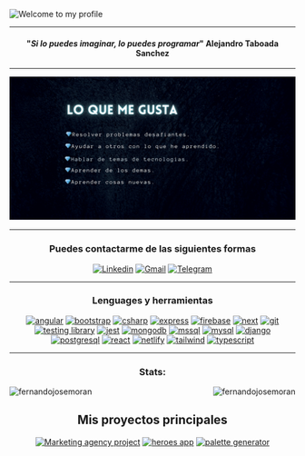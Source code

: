 ![Welcome to my profile](https://github.com/fernandojosemoran/fernandojosemoran/blob/main/banner-github.png?raw=true)
  
<hr>
<!-- MAIN PHRASE SECTION -->
<span align="center">
  <span>
    <h4 align="center">"<em>Si lo puedes imaginar, lo puedes programar</em>"
      <span align="center">Alejandro Taboada Sanchez</span>
    </h4>
</span>

<!-- ABOUT YOU -->
<hr>

![i like by following things](https://github.com/fernandojosemoran/fernandojosemoran/blob/main/lo-que-me-gusta.png?raw=true)

<hr>      
<h3>Puedes contactarme de las siguientes formas</h3>

  [![Linkedin](https://img.shields.io/badge/LinkedIn-0077B5?style=for-the-badge&logo=linkedin&logoColor=white)](https://www.linkedin.com/in/fernando-moran/)
  [![Gmail](https://img.shields.io/badge/Gmail-D14836?style=for-the-badge&logo=gmail&logoColor=white)](mailto:joykishan120@gmail.com)
  [![Telegram](https://img.shields.io/badge/Telegram-2CA5E0?style=for-the-badge&logo=telegram&logoColor=white)](https://t.me/joykishan_sharma)

<hr>
<h3>Lenguages y herramientas</h3>

<div align="center"> 
  <a href="https://angular.io" target="_blank"><img src="https://img.shields.io/badge/Angular-DD0031?style=for-the-badge&logo=angular&logoColor=white" alt="angular"/></a>
  <a href="https://getbootstrap.com" target="_blank"><img src="https://img.shields.io/badge/Bootstrap-563D7C?style=for-the-badge&logo=bootstrap&logoColor=white" alt="bootstrap" /></a>
  <a href="https://www.w3schools.com/cs/" target="_blank"><img src="https://img.shields.io/badge/C%23-239120?style=for-the-badge&logo=c-sharp&logoColor=white" alt="csharp" /></a>
  <a href="https://expressjs.com" target="_blank"><img src="https://img.shields.io/badge/Express.js-404D59?style=for-the-badge" alt="express" /></a>
  <a href="https://firebase.google.com/" target="_blank"><img src="https://img.shields.io/badge/Firebase-039BE5?style=for-the-badge&logo=Firebase&logoColor=white" alt="firebase" /></a>
  <a href="https://nextjs.org/" target="_blank"><img src="https://img.shields.io/badge/Next.js-000?logo=nextdotjs&logoColor=fff&style=for-the-badge" alt="next" /></a>
  <a href="https://git-scm.com/" target="_blank"><img src="https://img.shields.io/badge/GIT-E44C30?style=for-the-badge&logo=git&logoColor=white" alt="git" /></a>
  <a href="https://testing-library.com/" target="_blank"><img src="https://img.shields.io/badge/testing%20library-323330?style=for-the-badge&logo=testing-library&logoColor=red" alt="testing library" /></a>
  <a href="https://jestjs.io" target="_blank"><img src="https://img.shields.io/badge/Jest-323330?style=for-the-badge&logo=Jest&logoColor=white" alt="jest" /></a>
  <a href="https://www.mongodb.com/" target="_blank"><img src="https://img.shields.io/badge/MongoDB-4EA94B?style=for-the-badge&logo=mongodb&logoColor=white" alt="mongodb" /></a>
  <a href="https://www.microsoft.com/en-us/sql-server" target="_blank"><img src="https://img.shields.io/badge/Microsoft%20SQL%20Server-CC2927?style=for-the-badge&logo=microsoft%20sql%20server&logoColor=white" alt="mssql" /></a>
  <a href="https://www.mysql.com/s" target="_blank"><img src="https://img.shields.io/badge/MySQL-005C84?style=for-the-badge&logo=mysql&logoColor=white" alt="mysql" /></a>
  <a href="https://www.djangoproject.com/" target="_blank"><img src="https://img.shields.io/badge/Django-092E20?style=for-the-badge&logo=django&logoColor=white" alt="django" /></a>
  <a href="https://www.postgresql.org" target="_blank"><img src="https://img.shields.io/badge/PostgreSQL-316192?style=for-the-badge&logo=postgresql&logoColor=white" alt="postgresql" /></a>
  <a href="https://reactjs.org/" target="_blank"><img src="https://img.shields.io/badge/React-20232A?style=for-the-badge&logo=react&logoColor=61DAFB" alt="react"/></a>
  <a href="https://www.netlify.com/" target="_blank"><img src="https://img.shields.io/badge/Netlify-00C7B7?style=for-the-badge&logo=netlify&logoColor=white" alt="netlify"/></a>
  <a href="https://tailwindcss.com/" target="_blank"><img src="https://img.shields.io/badge/Tailwind_CSS-38B2AC?style=for-the-badge&logo=tailwind-css&logoColor=white" alt="tailwind" /></a>
  <a href="https://www.typescriptlang.org/" target="_blank"><img src="https://img.shields.io/badge/TypeScript-007ACC?style=for-the-badge&logo=typescript&logoColor=white" alt="typescript"/></a>
</div>  
   
<!-- GITHUB STATS -->
<hr>
<div style="display: block;">
  <h3 align="center">Stats:</h3>
  <p>
    <a align="left">
      <p>
        <img align="left" 
          src="https://github-readme-stats.vercel.app/api/top-langs?username=fernandojosemoran&show_icons=true&theme=dark&locale=es&hide=jupyter%20notebook,html,powershell,visual%20basic%20.net,tsql,mdx,&langs_count=8" alt="fernandojosemoran" />
      </p>
    </a>
    <a align="right">
      <p>&nbsp;
        <img align="right" src="https://github-readme-stats.vercel.app/api?username=fernandojosemoran&show_icons=true&theme=dark&locale=es" alt="fernandojosemoran" />
      </p>
    </a>  
  </p>
</div>

<!-- GITHUB PROJECTS -->

<div align="center" style="display: block;">

  <h2>Mis proyectos principales</h2>

  [![Marketing agency project](https://github-readme-stats.vercel.app/api/pin/?username=fernandojosemoran&repo=marketing-agency&theme=dark&show_owner=true)](https://github.com/fernandojosemoran/marketing-agency)
  [![heroes app](https://github-readme-stats.vercel.app/api/pin/?username=fernandojosemoran&repo=HeroesApp-Angular&theme=dark&show_owner=true)](https://github.com/fernandojosemoran/marketing-agency)
  [![palette generator](https://github-readme-stats.vercel.app/api/pin/?username=fernandojosemoran&repo=palette-generator&theme=dark&show_owner=true)](https://github.com/fernandojosemoran/marketing-agency)
</div>

<br>
<br>
<br>
<br>
